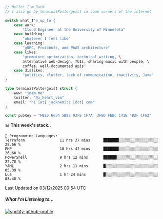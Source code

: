 ```go
// Hello! I'm Jack
// I also go by terminalPoltergeist in some corners of the internet

switch what_I'm_up_to {
    case work:
        "Cloud Engineer at the University of Minnesota"
    case building:
        "whatever I feel like"
    case learning:
        "gRPC, Protobufs, and PAAS architecture"
    case likes:
        "premature optimization, technical writing, \
        alternative web-design, TUIs, sharing music with people, \
        coffee, well-documented apis"
    case dislikes:
        "politics, clutter, lack of communication, inactivity, Java"
}

type terminalPoltergeist struct {
    www: "jnem.me"
    twitter: "@i_heart_vim"
    email: "hi [at] jacknemitz [dot] com"
}

const pubKey = "FBE5 6654 5B22 93FE CF7A  3FED FEBC 141E 4B2F CF62"
```

<!--START_SECTION:waka-->
📊 **This week's stack..** 

```text
💬 Programming Languages: 
Terraform                11 hrs 37 mins      ███████░░░░░░░░░░░░░░░░░░   28.66 % 
PHP                      10 hrs 47 mins      ███████░░░░░░░░░░░░░░░░░░   26.60 % 
PowerShell               9 hrs 12 mins       ██████░░░░░░░░░░░░░░░░░░░   22.70 % 
YAML                     2 hrs 11 mins       █░░░░░░░░░░░░░░░░░░░░░░░░   05.39 % 
Lua                      1 hr 24 mins        █░░░░░░░░░░░░░░░░░░░░░░░░   03.48 % 
```


 Last Updated on 03/12/2025 00:54 UTC
<!--END_SECTION:waka-->

##### What I'm Listening to...

[![spotify-github-profile](https://jnem.me/listening-item?maxAge=2592000)](https://jnem.me/listening)
